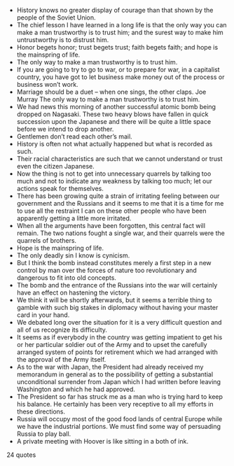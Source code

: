  - History knows no greater display of courage than that shown by the people of the Soviet Union.
 - The chief lesson I have learned in a long life is that the only way you can make a man trustworthy is to trust him; and the surest way to make him untrustworthy is to distrust him.
 - Honor begets honor; trust begets trust; faith begets faith; and hope is the mainspring of life.
 - The only way to make a man trustworthy is to trust him.
 - If you are going to try to go to war, or to prepare for war, in a capitalist country, you have got to let business make money out of the process or business won’t work.
 - Marriage should be a duet – when one sings, the other claps. Joe Murray The only way to make a man trustworthy is to trust him.
 - We had news this morning of another successful atomic bomb being dropped on Nagasaki. These two heavy blows have fallen in quick succession upon the Japanese and there will be quite a little space before we intend to drop another.
 - Gentlemen don’t read each other’s mail.
 - History is often not what actually happened but what is recorded as such.
 - Their racial characteristics are such that we cannot understand or trust even the citizen Japanese.
 - Now the thing is not to get into unnecessary quarrels by talking too much and not to indicate any weakness by talking too much; let our actions speak for themselves.
 - There has been growing quite a strain of irritating feeling between our government and the Russians and it seems to me that it is a time for me to use all the restraint I can on these other people who have been apparently getting a little more irritated.
 - When all the arguments have been forgotten, this central fact will remain. The two nations fought a single war, and their quarrels were the quarrels of brothers.
 - Hope is the mainspring of life.
 - The only deadly sin I know is cynicism.
 - But I think the bomb instead constitutes merely a first step in a new control by man over the forces of nature too revolutionary and dangerous to fit into old concepts.
 - The bomb and the entrance of the Russians into the war will certainly have an effect on hastening the victory.
 - We think it will be shortly afterwards, but it seems a terrible thing to gamble with such big stakes in diplomacy without having your master card in your hand.
 - We debated long over the situation for it is a very difficult question and all of us recognize its difficulty.
 - It seems as if everybody in the country was getting impatient to get his or her particular soldier out of the Army and to upset the carefully arranged system of points for retirement which we had arranged with the approval of the Army itself.
 - As to the war with Japan, the President had already received my memorandum in general as to the possibility of getting a substantial unconditional surrender from Japan which I had written before leaving Washington and which he had approved.
 - The President so far has struck me as a man who is trying hard to keep his balance. He certainly has been very receptive to all my efforts in these directions.
 - Russia will occupy most of the good food lands of central Europe while we have the industrial portions. We must find some way of persuading Russia to play ball.
 - A private meeting with Hoover is like sitting in a both of ink.

24 quotes